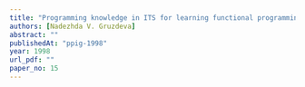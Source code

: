```yaml
---
title: "Programming knowledge in ITS for learning functional programming"
authors: [Nadezhda V. Gruzdeva]
abstract: ""
publishedAt: "ppig-1998"
year: 1998
url_pdf: ""
paper_no: 15
---
```


